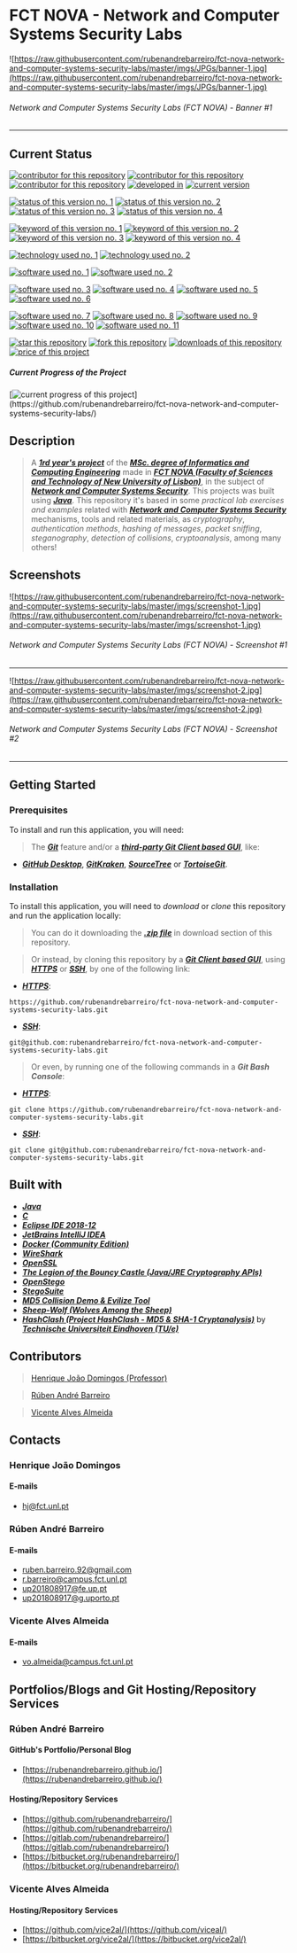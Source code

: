# FCT NOVA - Network and Computer Systems Security Labs

![https://raw.githubusercontent.com/rubenandrebarreiro/fct-nova-network-and-computer-systems-security-labs/master/imgs/JPGs/banner-1.jpg](https://raw.githubusercontent.com/rubenandrebarreiro/fct-nova-network-and-computer-systems-security-labs/master/imgs/JPGs/banner-1.jpg)
######  Network and Computer Systems Security Labs (FCT NOVA) - Banner #1

***

## Current Status
[![contributor for this repository](https://img.shields.io/badge/contributor-henrique&nbsp;joao&nbsp;domingos-blue.svg)](http://asc.di.fct.unl.pt/~hj/) [![contributor for this repository](https://img.shields.io/badge/contributor-rubenandrebarreiro-blue.svg)](https://github.com/rubenandrebarreiro/) [![contributor for this repository](https://img.shields.io/badge/contributor-vice2al-blue.svg)](https://github.com/vice2al/) [![developed in](https://img.shields.io/badge/developed&nbsp;in-fct&nbsp;nova-blue.svg)](https://www.fct.unl.pt/)
[![current version](https://img.shields.io/badge/version-1.0-magenta.svg)](https://github.com/rubenandrebarreiro/fct-nova-network-and-computer-systems-security-labs/)

[![status of this version no. 1](https://img.shields.io/badge/status-not&nbsp;completed-orange.svg)](https://github.com/rubenandrebarreiro/fct-nova-network-and-computer-systems-security-labs/)
[![status of this version no. 2](https://img.shields.io/badge/status-not&nbsp;final-orange.svg)](https://github.com/rubenandrebarreiro/fct-nova-network-and-computer-systems-security-labs/)
[![status of this version no. 3](https://img.shields.io/badge/status-not&nbsp;stable-orange.svg)](https://github.com/rubenandrebarreiro/fct-nova-network-and-computer-systems-security-labs/)
[![status of this version no. 4](https://img.shields.io/badge/status-documented-orange.svg)](https://github.com/rubenandrebarreiro/fct-nova-network-and-computer-systems-security-labs/)

[![keyword of this version no. 1](https://img.shields.io/badge/keyword-networks-brown.svg)](https://github.com/rubenandrebarreiro/fct-nova-network-and-computer-systems-security-labs/)
[![keyword of this version no. 2](https://img.shields.io/badge/keyword-systems-brown.svg)](https://github.com/rubenandrebarreiro/fct-nova-network-and-computer-systems-security-labs/)
[![keyword of this version no. 3](https://img.shields.io/badge/keyword-security-brown.svg)](https://github.com/rubenandrebarreiro/fct-nova-network-and-computer-systems-security-labs/)
[![keyword of this version no. 4](https://img.shields.io/badge/keyword-cryptography-brown.svg)](https://github.com/rubenandrebarreiro/fct-nova-network-and-computer-systems-security-labs/)


[![technology used no. 1](https://img.shields.io/badge/built&nbsp;with-java-red.svg)](https://www.java.com/) 
[![technology used no. 2](https://img.shields.io/badge/built&nbsp;with-c-red.svg)](https://en.wikipedia.org/wiki/C_(programming_language)) 

[![software used no. 1](https://img.shields.io/badge/software-eclipse&nbsp;ide-gold.svg)](https://www.eclipse.org/)
[![software used no. 2](https://img.shields.io/badge/software-jetbrains&nbsp;intellij&nbsp;idea-gold.svg)](https://www.jetbrains.com/idea/)

[![software used no. 3](https://img.shields.io/badge/software-dockers&nbsp;community&nbsp;edition-gold.svg)](https://www.docker.com/)
[![software used no. 4](https://img.shields.io/badge/software-wireshark-gold.svg)](https://www.wireshark.org/)
[![software used no. 5](https://img.shields.io/badge/software-openssl-gold.svg)](https://www.openssl.org/)
[![software used no. 6](https://img.shields.io/badge/software-bouncy&nbsp;castle&nbsp;api-gold.svg)](https://www.bouncycastle.org/)

[![software used no. 7](https://img.shields.io/badge/software-openstego-gold.svg)](https://www.openstego.com/)
[![software used no. 8](https://img.shields.io/badge/software-stegosuite-gold.svg)](https://stegosuite.org/)
[![software used no. 9](https://img.shields.io/badge/software-md5&nbsp;collision&nbsp;demo-gold.svg)](https://www.mathstat.dal.ca/~selinger/md5collision/)
[![software used no. 10](https://img.shields.io/badge/software-sheep&hyphen;wolf-gold.svg)](https://github.com/silentsignal/sheep-wolf)
[![software used no. 11](https://img.shields.io/badge/software-hashclash-gold.svg)](https://github.com/cr-marcstevens/hashclash)


[![star this repository](http://githubbadges.com/star.svg?user=rubenandrebarreiro&repo=fct-nova-network-and-computer-systems-security-labs&style=flat)](https://github.com/rubenandrebarreiro/fct-nova-network-and-computer-systems-security-labs/stargazers)
[![fork this repository](http://githubbadges.com/fork.svg?user=rubenandrebarreiro&repo=fct-nova-network-and-computer-systems-security-labs&style=flat)](https://github.com/rubenandrebarreiro/fct-nova-network-and-computer-systems-security-labs/fork)
[![downloads of this repository](https://img.shields.io/github/downloads/rubenandrebarreiro/fct-nova-network-and-computer-systems-security-labs/total.svg)](https://github.com/rubenandrebarreiro/fct-nova-network-and-computer-systems-security-labs/archive/master.zip)
[![price of this project](https://img.shields.io/badge/price-free-success.svg)](https://github.com/rubenandrebarreiro/fct-nova-network-and-computer-systems-security-labs/archive/master.zip)

##### Current Progress of the Project

[![current progress of this project](http://progressed.io/bar/20?title=&nbsp;completed&nbsp;)](https://github.com/rubenandrebarreiro/fct-nova-network-and-computer-systems-security-labs/) 


## Description

> A [**_1rd year's project_**](http://www.unl.pt/guia/2018/fct/UNLGI_getCurso?curso=935) of the [**_MSc. degree of Informatics and Computing Engineering_**](https://www.fct.unl.pt/en/education/course/integrated-master-computer-science/) made in [**_FCT NOVA (Faculty of Sciences and Technology of New University of Lisbon)_**](https://www.fct.unl.pt/), in the subject of [**_Network and Computer Systems Security_**](http://www.unl.pt/guia/2018/fct/UNLGI_getUC?uc=11619). This projects was built using [**_Java_**](https://www.java.com/). This repository it's based in some _practical lab exercises and examples_ related with [**_Network and Computer Systems Security_**](http://www.unl.pt/guia/2018/fct/UNLGI_getUC?uc=11619) mechanisms, tools and related materials, as _cryptography_, _authentication methods_, _hashing of messages_, _packet sniffing_, _steganography_, _detection of collisions_, _cryptoanalysis_, among many others!

## Screenshots

![https://raw.githubusercontent.com/rubenandrebarreiro/fct-nova-network-and-computer-systems-security-labs/master/imgs/screenshot-1.jpg](https://raw.githubusercontent.com/rubenandrebarreiro/fct-nova-network-and-computer-systems-security-labs/master/imgs/screenshot-1.jpg)
######  Network and Computer Systems Security Labs (FCT NOVA) - Screenshot #1

***

![https://raw.githubusercontent.com/rubenandrebarreiro/fct-nova-network-and-computer-systems-security-labs/master/imgs/screenshot-2.jpg](https://raw.githubusercontent.com/rubenandrebarreiro/fct-nova-network-and-computer-systems-security-labs/master/imgs/screenshot-2.jpg)
######  Network and Computer Systems Security Labs (FCT NOVA) - Screenshot #2

***

## Getting Started

### Prerequisites
To install and run this application, you will need:
> The [**_Git_**](https://git-scm.com/) feature and/or a [**_third-party Git Client based GUI_**](https://git-scm.com/downloads/guis/), like:
* [**_GitHub Desktop_**](https://desktop.github.com/), [**_GitKraken_**](https://www.gitkraken.com/), [**_SourceTree_**](https://www.sourcetreeapp.com/) or [**_TortoiseGit_**](https://tortoisegit.org/).

### Installation
To install this application, you will need to _download_ or _clone_ this repository and run the application locally:

> You can do it downloading the [**_.zip file_**](https://github.com/rubenandrebarreiro/fct-nova-network-and-computer-systems-security-labs/archive/master.zip) in download section of this repository.

> Or instead, by cloning this repository by a [**_Git Client based GUI_**](https://git-scm.com/downloads/guis), using [**_HTTPS_**](https://en.wikipedia.org/wiki/HTTPS) or [**_SSH_**](https://en.wikipedia.org/wiki/SSH_File_Transfer_Protocol), by one of the following link:
* [**_HTTPS_**](https://en.wikipedia.org/wiki/HTTPS):
```
https://github.com/rubenandrebarreiro/fct-nova-network-and-computer-systems-security-labs.git
```
* [**_SSH_**](https://en.wikipedia.org/wiki/SSH_File_Transfer_Protocol):
```
git@github.com:rubenandrebarreiro/fct-nova-network-and-computer-systems-security-labs.git
```

> Or even, by running one of the following commands in a **_Git Bash Console_**:
* [**_HTTPS_**](https://en.wikipedia.org/wiki/HTTPS):
```
git clone https://github.com/rubenandrebarreiro/fct-nova-network-and-computer-systems-security-labs.git
```
* [**_SSH_**](https://en.wikipedia.org/wiki/SSH_File_Transfer_Protocol):
```
git clone git@github.com:rubenandrebarreiro/fct-nova-network-and-computer-systems-security-labs.git
```

## Built with
* [**_Java_**](https://www.java.com/)
* [**_C_**](https://en.wikipedia.org/wiki/C_(programming_language))
* [**_Eclipse IDE 2018-12_**](https://www.eclipse.org/)
* [**_JetBrains IntelliJ IDEA_**](https://www.jetbrains.com/idea/)
* [**_Docker (Community Edition)_**](https://www.docker.com/)
* [**_WireShark_**](https://www.wireshark.org/)
* [**_OpenSSL_**](https://www.openssl.org/)
* [**_The Legion of the Bouncy Castle (Java/JRE Cryptography APIs)_**](https://www.bouncycastle.org/)
* [**_OpenStego_**](https://www.openstego.com/)
* [**_StegoSuite_**](https://stegosuite.org/)
* [**_MD5 Collision Demo & Evilize Tool_**](https://www.mathstat.dal.ca/~selinger/md5collision/)
* [**_Sheep-Wolf (Wolves Among the Sheep)_**](https://github.com/silentsignal/sheep-wolf)
* [**_HashClash (Project HashClash - MD5 & SHA-1 Cryptanalysis)_**](https://github.com/cr-marcstevens/hashclash) by [**_Technische Universiteit Eindhoven (TU/e)_**](https://www.tue.nl/en/)

## Contributors
> [Henrique João Domingos (Professor)](http://asc.di.fct.unl.pt/~hj/)

> [Rúben André Barreiro](https://github.com/rubenandrebarreiro/)

> [Vicente Alves Almeida](https://github.com/vice2al/)

## Contacts

### Henrique João Domingos
#### E-mails
* [hj@fct.unl.pt](mailto:hj@fct.unl.pt)

### Rúben André Barreiro
#### E-mails
* [ruben.barreiro.92@gmail.com](mailto:ruben.barreiro.92@gmail.com)
* [r.barreiro@campus.fct.unl.pt](mailto:r.barreiro@campus.fct.unl.pt)
* [up201808917@fe.up.pt](mailto:up201808917@fe.up.pt)
* [up201808917@g.uporto.pt](mailto:up201808917@g.uporto.pt)

### Vicente Alves Almeida
#### E-mails
* [vo.almeida@campus.fct.unl.pt](mailto:vo.almeida@campus.fct.unl.pt)

## Portfolios/Blogs and Git Hosting/Repository Services

### Rúben André Barreiro
#### GitHub's Portfolio/Personal Blog
* [https://rubenandrebarreiro.github.io/](https://rubenandrebarreiro.github.io/)

#### Hosting/Repository Services
* [https://github.com/rubenandrebarreiro/](https://github.com/rubenandrebarreiro/)
* [https://gitlab.com/rubenandrebarreiro/](https://gitlab.com/rubenandrebarreiro/)
* [https://bitbucket.org/rubenandrebarreiro/](https://bitbucket.org/rubenandrebarreiro/)

### Vicente Alves Almeida
#### Hosting/Repository Services
* [https://github.com/vice2al/](https://github.com/viceal/)
* [https://bitbucket.org/vice2al/](https://bitbucket.org/vice2al/)

